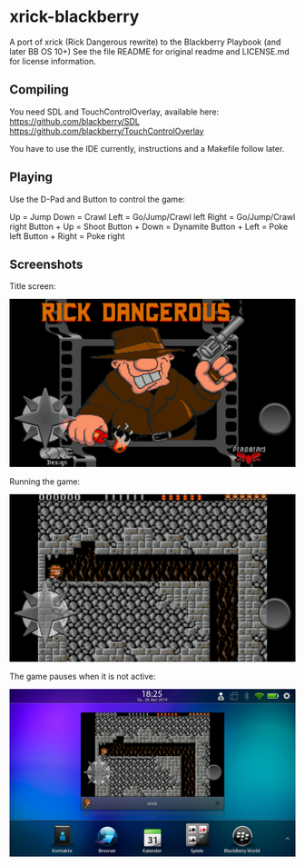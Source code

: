 xrick-blackberry
================

A port of xrick (Rick Dangerous rewrite) to the Blackberry Playbook (and later BB OS 10+) 
See the file README for original readme and LICENSE.md for license information.

Compiling
---------

You need SDL and TouchControlOverlay, available here:
https://github.com/blackberry/SDL
https://github.com/blackberry/TouchControlOverlay

You have to use the IDE currently, instructions and a Makefile follow later.

Playing
-------

Use the D-Pad and Button to control the game:

Up = Jump
Down = Crawl
Left = Go/Jump/Crawl left
Right = Go/Jump/Crawl right
Button + Up = Shoot
Button + Down = Dynamite
Button + Left = Poke left
Button + Right = Poke right

Screenshots
-----------

Title screen:

![title](screenshots/title.png)

Running the game:

![running](screenshots/running.png)

The game pauses when it is not active:

![running_window](screenshots/running_window.png)
